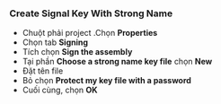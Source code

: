 ### Create Signal Key With Strong Name
- Chuột phải project .Chọn **Properties**
- Chọn tab **Signing**
- Tích chọn **Sign the assembly**
- Tại phần **Choose a strong name key file** chọn **New**
- Đặt tên file
- Bỏ chọn **Protect my key file with a password**
- Cuối cùng, chọn **OK**